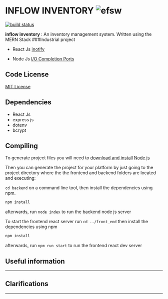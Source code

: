 INFLOW INVENTORY ![efsw](https://logo.link)
============================

[![build status](https://img.shields.io/github/actions/workflow/status/SpartanJ/efsw/main.yml?branch=master)](https://github.com/SpartanJ/efsw/actions?query=workflow%3Abuild)

**inflow inventory** : An inventory management system. Written using the MERN Stack
###Industrial project

* React Js [inotify](http://en.wikipedia.org/wiki/reactjs)

* Node Js [I/O Completion Ports](http://en.wikipedia.org/wiki/nodejs)

**Code License**
--------------
[MIT License](http://www.opensource.org/licenses/mit-license.php)


**Dependencies**
--------------
* React Js
* express js
* dotenv
* bcrypt

**Compiling**
------------
To generate project files you will need to [download and install](https://) [Node js](https://)

Then you can generate the project for your platform by just going to the project directory where the the frontend and backend folders are located and executing:

`cd backend` on a command line tool, then install the dependencies using npm. 

```cmd
npm install
```
afterwards, run `node index` to run the backend node js server

To start the frontend react server run `cd ../front_end` then install the dependencies using npm
```cmd
npm install
```
afterwards, run `npm run start` to run the frontend react dev server

**Useful information**
--------------------

--------------------


**Clarifications**
----------------

--------------------------

